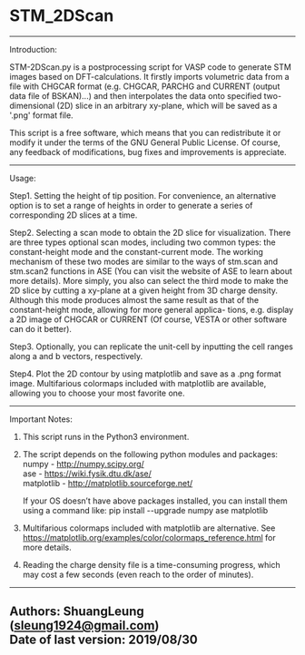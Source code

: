 # STM_2DScan

---------------------------------------------------------------------------------
Introduction:

STM-2DScan.py is a postprocessing script for VASP code to generate STM images 
based on DFT-calculations. It firstly imports volumetric data from a file with 
CHGCAR format (e.g. CHGCAR, PARCHG and CURRENT (output data file of BSKAN)...) 
and then interpolates the data onto specified two-dimensional (2D) slice in an 
arbitrary xy-plane, which will be saved as a '.png' format file.

This script is a free software, which means that you can redistribute it or 
modify it under the terms of the GNU General Public License. Of course, any 
feedback of modifications, bug fixes and improvements is appreciate.

---------------------------------------------------------------------------------
Usage:

Step1. Setting the height of tip position. For convenience, an alternative 
       option is to set a range of heights in order to generate a series of 
       corresponding 2D slices at a time. 

Step2. Selecting a scan mode to obtain the 2D slice for visualization. There 
       are three types optional scan modes, including two common types: the 
       constant-height mode and the constant-current mode. The working 
       mechanism of these two modes are similar to the ways of stm.scan and 
       stm.scan2 functions in ASE (You can visit the website of ASE to learn 
       about more details). More simply, you also can select the third mode 
       to make the 2D slice by cutting a xy-plane at a given height from 3D 
       charge density. Although this mode produces almost the same result as 
       that of the constant-height mode, allowing for more general applica-
       tions, e.g. display a 2D image of CHGCAR or CURRENT (Of course, VESTA 
       or other software can do it better).

Step3. Optionally, you can replicate the unit-cell by inputting the cell ranges
       along a and b vectors, respectively.

Step4. Plot the 2D contour by using matplotlib and save as a .png format image.
       Multifarious colormaps included with matplotlib are available, allowing 
       you to choose your most favorite one.

---------------------------------------------------------------------------------
Important Notes: 

1. This script runs in the Python3 environment.

2. The script depends on the following python modules and packages:
    numpy - http://numpy.scipy.org/                                  
    ase - https://wiki.fysik.dtu.dk/ase/            
    matplotlib - http://matplotlib.sourceforge.net/
    
   If your OS doesn’t have above packages installed, you can install 
   them using a command like:
    pip install --upgrade numpy ase matplotlib

3. Multifarious colormaps included with matplotlib are alternative. 
   See https://matplotlib.org/examples/color/colormaps_reference.html
   for more details.

4. Reading the charge density file is a time-consuming progress, which may 
   cost a few seconds (even reach to the order of minutes).

---------------------------------------------------------------------------------
Authors: ShuangLeung (sleung1924@gmail.com)                         
Date of last version: 2019/08/30
---------------------------------------------------------------------------------
